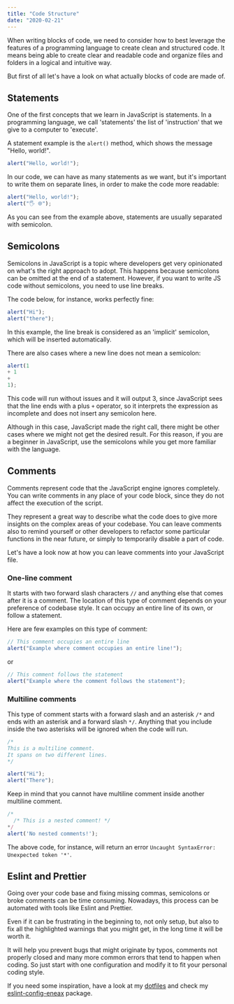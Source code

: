 ```yaml
---
title: "Code Structure"
date: "2020-02-21"
---
```


When writing blocks of code, we need to consider how to best leverage the features of a programming language to create clean and structured code.
It means being able to create clear and readable code and organize files and folders in a logical and intuitive way.

But first of all let's have a look on what actually blocks of code are made of.

## Statements

One of the first concepts that we learn in JavaScript is statements.
In a programming language, we call 'statements' the list of 'instruction' that we give to a computer to 'execute'.

A statement example is the `alert()` method, which shows the message "Hello, world!".

```js
alert("Hello, world!");
```

In our code, we can have as many statements as we want, but it's important to write them on separate lines,
in order to make the code more readable:

```js
alert("Hello, world!");
alert("🖐️ 🌐");
```

As you can see from the example above, statements are usually separated with semicolon.

## Semicolons

Semicolons in JavaScript is a topic where developers get very opinionated on what's the right approach to adopt.
This happens because semicolons can be omitted at the end of a statement.
However, if you want to write JS code without semicolons, you need to use line breaks.

The code below, for instance, works perfectly fine:

```js
alert("Hi");
alert("there");
```

In this example, the line break is considered as an 'implicit' semicolon, which will be inserted automatically.

There are also cases where a new line does not mean a semicolon:

<!-- prettier-ignore -->
```js 
alert(1 
+ 1
+
1);
```

This code will run without issues and it will output 3, since JavaScript sees that the line ends with a plus `+` operator, so it interprets the expression as incomplete and does not insert any semicolon here.

Although in this case, JavaScript made the right call, there might be other cases where we might not get the desired result.
For this reason, if you are a beginner in JavaScript, use the semicolons while you get more familiar with the language.

## Comments

Comments represent code that the JavaScript engine ignores completely.
You can write comments in any place of your code block, since they do not affect the execution of the script.

They represent a great way to describe what the code does to give more insights on the complex areas of your codebase.
You can leave comments also to remind yourself or other developers to refactor some particular functions in the near future, or simply to temporarily disable a part of code.

Let's have a look now at how you can leave comments into your JavaScript file.

### One-line comment

It starts with two forward slash characters `//` and anything else that comes after it is a comment.
The location of this type of comment depends on your preference of codebase style.
It can occupy an entire line of its own, or follow a statement.

Here are few examples on this type of comment:

```js
// This comment occupies an entire line
alert("Example where comment occupies an entire line!");
```

or

```js
// This comment follows the statement
alert("Example where the comment follows the statement");
```

### Multiline comments

This type of comment starts with a forward slash and an asterisk `/*` and ends with an asterisk and a forward slash `*/`.
Anything that you include inside the two asterisks will be ignored when the code will run.

```js
/*
This is a multiline comment.
It spans on two different lines.
*/

alert("Hi");
alert("There");
```

Keep in mind that you cannot have multiline comment inside another multiline comment.

```js
/*
  /* This is a nested comment! */
*/
alert('No nested comments!');
```

The above code, for instance, will return an error `Uncaught SyntaxError: Unexpected token '*'`.

## Eslint and Prettier

Going over your code base and fixing missing commas, semicolons or broke comments can be time consuming.
Nowadays, this process can be automated with tools like Eslint and Prettier.

Even if it can be frustrating in the beginning to, not only setup, but also to fix all the highlighted warnings that you might get,
in the long time it will be worth it.

It will help you prevent bugs that might originate by typos, comments not properly closed and many more common errors that tend to happen when coding. So just start with one configuration and modify it to fit your personal coding style.

If you need some inspiration, have a look at my [dotfiles](https://github.com/eneax/dotfiles) and check my [eslint-config-eneax](https://github.com/eneax/eslint-config-eneax) package.
